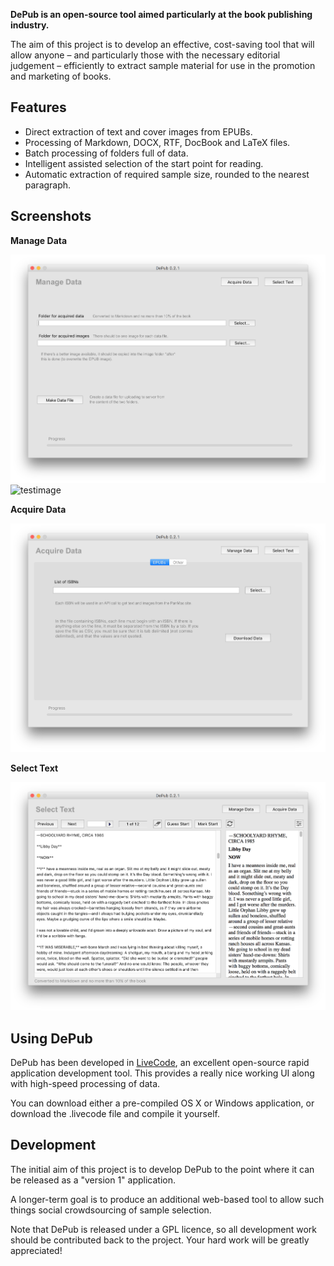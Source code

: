 **DePub is an open-source tool aimed particularly at the book publishing industry.**

The aim of this project is to develop an effective, cost-saving tool that will allow anyone – and particularly those with the necessary editorial judgement – efficiently to extract sample material for use in the promotion and marketing of books.

## Features

* Direct extraction of text and cover images from EPUBs.
* Processing of Markdown, DOCX, RTF, DocBook and LaTeX files.
* Batch processing of folders full of data.
* Intelligent assisted selection of the start point for reading.
* Automatic extraction of required sample size, rounded to the nearest paragraph.

## Screenshots

**Manage Data**

![DePub Manage Data screen](https://github.com/dipin/depub/blob/master/docs/images/depub-1-manage-data.png)
![testimage](http://arkesis.co.uk/site/templates/images/arkesis.png)

**Acquire Data**

![DePub Acquire Data screen](https://github.com/dipin/depub/blob/master/docs/images/depub-2-acquire-data.png "Acquire Data")

**Select Text**

![DePub Select Text screen](https://github.com/dipin/depub/blob/master/docs/images/depub-3-select-text.png "Logo Title Text 1")

## Using DePub

DePub has been developed in [LiveCode](https://www.livecode.com), an excellent open-source rapid application development tool. This provides a really nice working UI along with high-speed processing of data.

You can download either a pre-compiled OS X or Windows application, or download the .livecode file and compile it yourself.

## Development

The initial aim of this project is to develop DePub to the point where it can be released as a "version 1" application.

A longer-term goal is to produce an additional web-based tool to allow such things social crowdsourcing of sample selection.

Note that DePub is released under a GPL licence, so all development work should be contributed back to the project. Your hard work will be greatly appreciated!
